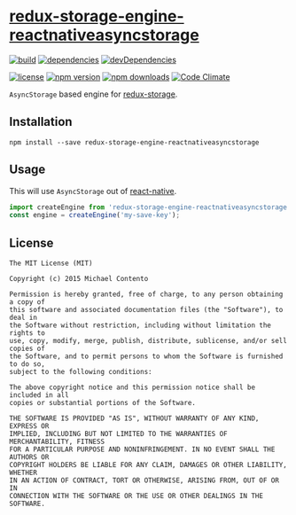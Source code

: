 # [redux-storage-engine-reactnativeasyncstorage][]

[![build](https://travis-ci.org/michaelcontento/redux-storage-engine-reactnativeasyncstorage.svg?branch=master)](https://travis-ci.org/michaelcontento/redux-storage-engine-reactnativeasyncstorage)
[![dependencies](https://david-dm.org/michaelcontento/redux-storage-engine-reactnativeasyncstorage.svg)](https://david-dm.org/michaelcontento/redux-storage-engine-reactnativeasyncstorage)
[![devDependencies](https://david-dm.org/michaelcontento/redux-storage-engine-reactnativeasyncstorage/dev-status.svg)](https://david-dm.org/michaelcontento/redux-storage-engine-reactnativeasyncstorage#info=devDependencies)

[![license](https://img.shields.io/npm/l/redux-storage-engine-reactnativeasyncstorage.svg?style=flat-square)](https://www.npmjs.com/package/redux-storage-engine-reactnativeasyncstorage)
[![npm version](https://img.shields.io/npm/v/redux-storage-engine-reactnativeasyncstorage.svg?style=flat-square)](https://www.npmjs.com/package/redux-storage-engine-reactnativeasyncstorage)
[![npm downloads](https://img.shields.io/npm/dm/redux-storage-engine-reactnativeasyncstorage.svg?style=flat-square)](https://www.npmjs.com/package/redux-storage-engine-reactnativeasyncstorage)
[![Code Climate](https://codeclimate.com/github/michaelcontento/redux-storage-engine-reactnativeasyncstorage/badges/gpa.svg)](https://codeclimate.com/github/michaelcontento/redux-storage-engine-reactnativeasyncstorage)

`AsyncStorage` based engine for [redux-storage][].

## Installation

    npm install --save redux-storage-engine-reactnativeasyncstorage

## Usage

This will use `AsyncStorage` out of [react-native][].

```js
import createEngine from 'redux-storage-engine-reactnativeasyncstorage';
const engine = createEngine('my-save-key');
```

## License

    The MIT License (MIT)

    Copyright (c) 2015 Michael Contento

    Permission is hereby granted, free of charge, to any person obtaining a copy of
    this software and associated documentation files (the "Software"), to deal in
    the Software without restriction, including without limitation the rights to
    use, copy, modify, merge, publish, distribute, sublicense, and/or sell copies of
    the Software, and to permit persons to whom the Software is furnished to do so,
    subject to the following conditions:

    The above copyright notice and this permission notice shall be included in all
    copies or substantial portions of the Software.

    THE SOFTWARE IS PROVIDED "AS IS", WITHOUT WARRANTY OF ANY KIND, EXPRESS OR
    IMPLIED, INCLUDING BUT NOT LIMITED TO THE WARRANTIES OF MERCHANTABILITY, FITNESS
    FOR A PARTICULAR PURPOSE AND NONINFRINGEMENT. IN NO EVENT SHALL THE AUTHORS OR
    COPYRIGHT HOLDERS BE LIABLE FOR ANY CLAIM, DAMAGES OR OTHER LIABILITY, WHETHER
    IN AN ACTION OF CONTRACT, TORT OR OTHERWISE, ARISING FROM, OUT OF OR IN
    CONNECTION WITH THE SOFTWARE OR THE USE OR OTHER DEALINGS IN THE SOFTWARE.

  [redux-storage]: https://github.com/michaelcontento/redux-storage
  [redux-storage-engine-reactnativeasyncstorage]: https://github.com/michaelcontento/redux-storage-engine-reactnativeasyncstorage
  [react-native]: https://facebook.github.io/react-native/
